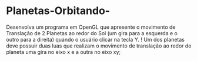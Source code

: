 # Planetas-Orbitando-
Desenvolva um programa em OpenGL que apresente o movimento de Translação de 2 Planetas ao redor do Sol (um gira para a esquerda e o outro para a direita) quando o usuário clicar na tecla Y.  ! Um dos planetas deve possuir duas luas que  realizam o movimento de translação ao redor do planeta uma gira no eixo x e a outra no eixo xy;
